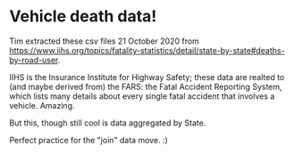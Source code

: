 # Vehicle death data!

Tim extracted these csv files 21 October 2020 from https://www.iihs.org/topics/fatality-statistics/detail/state-by-state#deaths-by-road-user.

IIHS is the Insurance Institute for Highway Safety; these data are realted to (and maybe derived from) the FARS: the Fatal Accident Reporting System, which lists many details about every single fatal accident that involves a vehicle. Amazing.

But this, though still cool is data aggregated by State. 

Perfect practice for the "join" data move. :)
